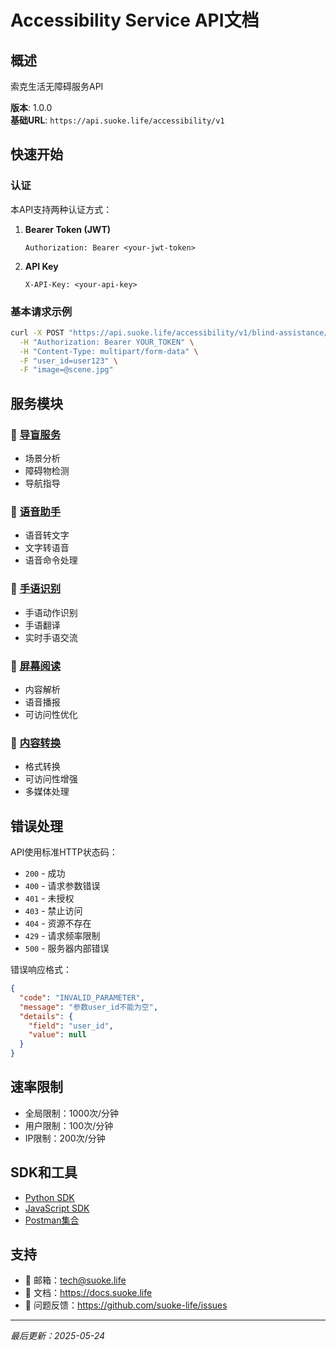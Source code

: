 # Accessibility Service API文档

## 概述

索克生活无障碍服务API

**版本**: 1.0.0  
**基础URL**: `https://api.suoke.life/accessibility/v1`

## 快速开始

### 认证

本API支持两种认证方式：

1. **Bearer Token (JWT)**
   ```
   Authorization: Bearer <your-jwt-token>
   ```

2. **API Key**
   ```
   X-API-Key: <your-api-key>
   ```

### 基本请求示例

```bash
curl -X POST "https://api.suoke.life/accessibility/v1/blind-assistance/analyze-scene" \
  -H "Authorization: Bearer YOUR_TOKEN" \
  -H "Content-Type: multipart/form-data" \
  -F "user_id=user123" \
  -F "image=@scene.jpg"
```

## 服务模块

### 🦮 [导盲服务](./blind_assistance.md)
- 场景分析
- 障碍物检测  
- 导航指导

### 🎤 [语音助手](./voice_assistance.md)
- 语音转文字
- 文字转语音
- 语音命令处理

### 🤟 [手语识别](./sign_language.md)
- 手语动作识别
- 手语翻译
- 实时手语交流

### 📖 [屏幕阅读](./screen_reading.md)
- 内容解析
- 语音播报
- 可访问性优化

### 🔄 [内容转换](./content_conversion.md)
- 格式转换
- 可访问性增强
- 多媒体处理

## 错误处理

API使用标准HTTP状态码：

- `200` - 成功
- `400` - 请求参数错误
- `401` - 未授权
- `403` - 禁止访问
- `404` - 资源不存在
- `429` - 请求频率限制
- `500` - 服务器内部错误

错误响应格式：
```json
{
  "code": "INVALID_PARAMETER",
  "message": "参数user_id不能为空",
  "details": {
    "field": "user_id",
    "value": null
  }
}
```

## 速率限制

- 全局限制：1000次/分钟
- 用户限制：100次/分钟
- IP限制：200次/分钟

## SDK和工具

- [Python SDK](./sdk/python.md)
- [JavaScript SDK](./sdk/javascript.md)
- [Postman集合](./postman_collection.json)

## 支持

- 📧 邮箱：tech@suoke.life
- 📖 文档：https://docs.suoke.life
- 🐛 问题反馈：https://github.com/suoke-life/issues

---

*最后更新：2025-05-24*
